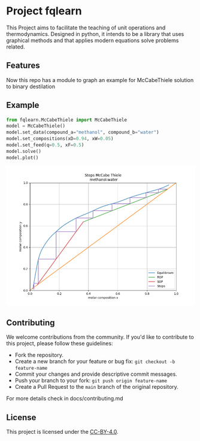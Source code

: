 # Project fqlearn

This Project aims to facilitate the teaching of unit operations and thermodynamics. Designed in python, it intends to be a library that uses graphical methods and that applies modern equations solve problems related.

## Features

Now this repo has a module to graph an example for McCabeThiele solution to binary destilation

## Example

```python
from fqlearn.McCabeThiele import McCabeThiele
model = McCabeThiele()
model.set_data(compound_a="methanol", compound_b="water")
model.set_compositions(xD=0.94, xW=0.05)
model.set_feed(q=0.5, xF=0.5)
model.solve()
model.plot()
```

![mccabe thiele](docs/img/mccabethiele.png)

## Contributing

We welcome contributions from the community. If you'd like to contribute to this project, please follow these guidelines:

- Fork the repository.
- Create a new branch for your feature or bug fix: `git checkout -b feature-name`
- Commit your changes and provide descriptive commit messages.
- Push your branch to your fork: `git push origin feature-name`
- Create a Pull Request to the `main` branch of the original repository.

For more details check in docs/contributing.md 

## License

This project is licensed under the [CC-BY-4.0](./LICENSE.md).
